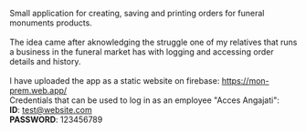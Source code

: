 Small application for creating, saving and printing orders for funeral monuments products. <br><br>
The idea came after aknowledging the struggle one of my relatives that runs a business in the funeral market has with logging and accessing order details and history. <br><br>
I have uploaded the app as a static website on firebase: https://mon-prem.web.app/ <br>
Credentials that can be used to log in as an employee "Acces Angajati": <br>
<b>ID</b>: test@website.com <br>
<b>PASSWORD</b>: 123456789
